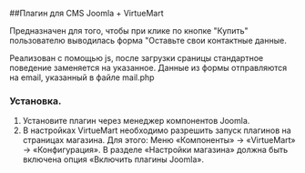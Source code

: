 ##Плагин для CMS Joomla + VirtueMart

Предназначен для того, чтобы при клике по кнопке "Купить" пользователю 
выводилась форма "Оставьте свои контактные данные.

Реализован с помощью js, после загрузки сраницы стандартное поведение
заменяется на указанное. Данные из формы отправляются на email,
указанный в файле mail.php

### Установка.
1. Установите плагин через менеджер компонентов Joomla.
2. В настройках VirtueMart необходимо разрешить запуск плагинов на 
страницах магазина. Для этого:
Меню «Компоненты» → «VirtueMart» → «Конфигурация». 
В разделе «Настройки магазина» должна быть включена опция 
«Включить плагины Joomla».
